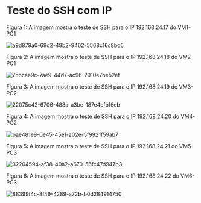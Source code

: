 # Teste do SSH com IP

Figura 1: A imagem mostra o teste de SSH para o IP 192.168.24.17 do VM1-PC1

![a9d879a0-69d2-49b2-9462-5568c16c8bd5](https://user-images.githubusercontent.com/103062837/187747326-55f758e7-5f2a-4680-b5b0-83cda03c4261.jpeg)

Figura 2: A imagem mostra o teste de SSH para o IP 192.168.24.18 do VM2-PC1

![75bcae9c-7ae9-44d7-ac96-2910e7be52ef](https://user-images.githubusercontent.com/103062837/187747350-3a7f6e4b-bb96-47bf-a4e8-d892eda73f94.jpeg)

Figura 3: A imagem mostra o teste de SSH para o IP 192.168.24.19 do VM3-PC2

![22075c42-6706-488a-a3be-187e4cfb16cb](https://user-images.githubusercontent.com/103062837/187747690-51573c72-17b0-4829-b308-e1d24524964d.jpeg)

Figura 4: A imagem mostra o teste de SSH para o IP 192.168.24.20 do VM4-PC2

![bae481e9-0e45-45e1-a02e-5f9921f59ab7](https://user-images.githubusercontent.com/103062837/187747697-5d3ecbd1-0311-4657-8e9e-d375a4b0cc11.jpeg)

Figura 5: A imagem mostra o teste de SSH para o IP 192.168.24.21 do VM5-PC3

![32204594-af38-40a2-a670-56fc47d947b3](https://user-images.githubusercontent.com/103062837/187747805-dafbc3ac-0118-4561-b431-728742e2cddf.jpeg)

Figura 6: A imagem mostra o teste de SSH para o IP 192.168.24.22 do VM6-PC3

![88399f4c-8f49-4289-a72b-b0d284914750](https://user-images.githubusercontent.com/103062837/187747812-213c4e7b-fa94-428b-88f7-755b99b8ebc2.jpeg)


